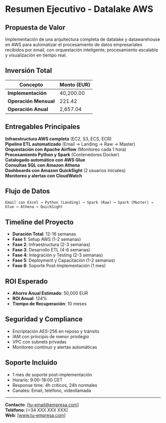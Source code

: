# Resumen Ejecutivo - Datalake AWS

## Propuesta de Valor

Implementación de una arquitectura completa de datalake y datawarehouse en AWS para automatizar el procesamiento de datos empresariales recibidos por email, con orquestación inteligente, procesamiento escalable y visualización en tiempo real.

## Inversión Total

| Concepto | Monto (EUR) |
|----------|-------------|
| **Implementación** | 40,200.00 |
| **Operación Mensual** | 221.42 |
| **Operación Anual** | 2,657.04 |

## Entregables Principales

**Infraestructura AWS completa** (EC2, S3, ECS, ECR)  
**Pipeline ETL automatizado** (Email → Landing → Raw → Master)  
**Orquestación con Apache Airflow** (Monitoreo cada 1 hora)  
**Procesamiento Python y Spark** (Contenedores Docker)  
**Catalogado automático con AWS Glue**  
**Consultas SQL con Amazon Athena**  
**Dashboards con Amazon QuickSight** (2 usuarios iniciales)  
**Monitoreo y alertas con CloudWatch**  

## Flujo de Datos

```
Email con Excel → Python (Landing) → Spark (Raw) → Spark (Master) → Glue → Athena → QuickSight
```

## Timeline del Proyecto

- **Duración Total**: 12-16 semanas
- **Fase 1**: Setup AWS (1-2 semanas)
- **Fase 2**: Infraestructura (2-3 semanas)  
- **Fase 3**: Desarrollo ETL (4-6 semanas)
- **Fase 4**: Integración y Testing (2-3 semanas)
- **Fase 5**: Deployment y Capacitación (1-2 semanas)
- **Fase 6**: Soporte Post-Implementación (1 mes)

## ROI Esperado

- **Ahorro Anual Estimado**: 50,000 EUR
- **ROI Anual**: 124%
- **Tiempo de Recuperación**: 10 meses

## Seguridad y Compliance

- Encriptación AES-256 en reposo y tránsito
- IAM con principio de menor privilegio
- VPC con subnets privadas
- Monitoreo continuo y alertas automáticas

## Soporte Incluido

- 1 mes de soporte post-implementación
- Horario: 9:00-18:00 CET
- Response time: 4h críticos, 24h normales
- Canales: Email, teléfono, videollamada

---

**Contacto**: [tu-email@empresa.com]  
**Teléfono**: [+34 XXX XXX XXX]  
**Web**: [www.tu-empresa.com] 